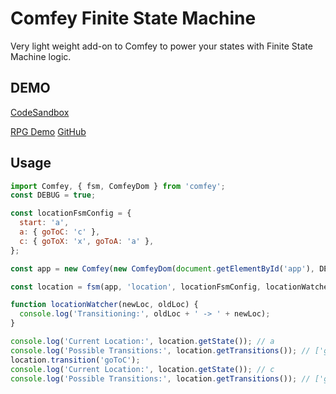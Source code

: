 # Comfey Finite State Machine

Very light weight add-on to Comfey to power your states with Finite State Machine logic.

## DEMO

[CodeSandbox](https://codesandbox.io/s/comfey-finite-state-machine-9cfpm)

[RPG Demo](https://comfey-fsm.netlify.app/) [GitHub](https://github.com/dejavu1987/comfey-rpg-finite-state-machine)

## Usage

```js
import Comfey, { fsm, ComfeyDom } from 'comfey';
const DEBUG = true;

const locationFsmConfig = {
  start: 'a',
  a: { goToC: 'c' },
  c: { goToX: 'x', goToA: 'a' },
};

const app = new Comfey(new ComfeyDom(document.getElementById('app'), DEBUG));

const location = fsm(app, 'location', locationFsmConfig, locationWatcher);

function locationWatcher(newLoc, oldLoc) {
  console.log('Transitioning:', oldLoc + ' -> ' + newLoc);
}

console.log('Current Location:', location.getState()); // a
console.log('Possible Transitions:', location.getTransitions()); // ['goToC']
location.transition('goToC');
console.log('Current Location:', location.getState()); // c
console.log('Possible Transitions:', location.getTransitions()); // ['goToX', 'goToA']
```
